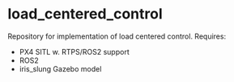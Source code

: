 # load_centered_control
Repository for implementation of load centered control.
Requires:
* PX4 SITL w. RTPS/ROS2 support
* ROS2
* iris_slung Gazebo model

